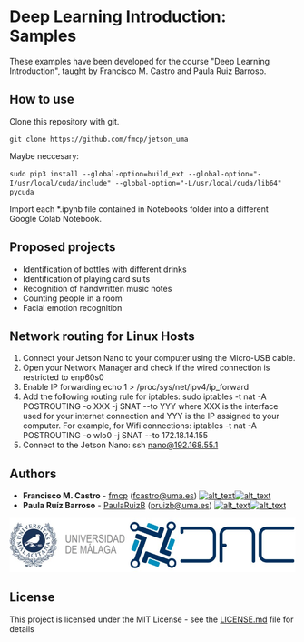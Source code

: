 # Deep Learning Introduction: Samples

These examples have been developed for the course "Deep Learning Introduction", taught by Francisco M. Castro and Paula Ruiz Barroso.


## How to use

Clone this repository with git.

```
git clone https://github.com/fmcp/jetson_uma
```

Maybe neccesary:
```
sudo pip3 install --global-option=build_ext --global-option="-I/usr/local/cuda/include" --global-option="-L/usr/local/cuda/lib64" pycuda
```

Import each *.ipynb file contained in Notebooks folder into a different Google Colab Notebook.

## Proposed projects
* Identification of bottles with different drinks
* Identification of playing card suits
* Recognition of handwritten music notes
* Counting people in a room
* Facial emotion recognition

## Network routing for Linux Hosts
1. Connect your Jetson Nano to your computer using the Micro-USB cable.
2. Open your Network Manager and check if the wired connection is restricted to enp60s0
3. Enable IP forwarding echo 1 > /proc/sys/net/ipv4/ip_forward
4. Add the following routing rule for iptables: sudo iptables -t nat -A POSTROUTING -o XXX -j SNAT --to YYY where XXX is the interface used for your internet connection and YYY is the IP assigned to your computer. For example, for Wifi connections: iptables -t nat -A POSTROUTING -o wlo0 -j SNAT --to 172.18.14.155
5. Connect to the Jetson Nano: ssh nano@192.168.55.1

## Authors

* **Francisco M. Castro** - [fmcp](https://github.com/fmcp) (fcastro@uma.es) [<img alt="alt_text" width="15px" src="https://cdn-icons-png.flaticon.com/512/174/174857.png" />](https://www.linkedin.com/in/francisco-manuel-castro-pay%C3%A1n-5099248b/)[<img alt="alt_text" width="15px" src="https://upload.wikimedia.org/wikipedia/commons/c/c7/Google_Scholar_logo.svg" />](https://scholar.google.es/citations?hl=es&user=xXZz8m4AAAAJ)
* **Paula Ruíz Barroso** - [PaulaRuizB](https://github.com/PaulaRuizB) (pruizb@uma.es) [<img alt="alt_text" width="15px" src="https://cdn-icons-png.flaticon.com/512/174/174857.png" />](https://www.linkedin.com/in/paula-ruiz-barroso/)[<img alt="alt_text" width="15px" src="https://upload.wikimedia.org/wikipedia/commons/c/c7/Google_Scholar_logo.svg" />](https://scholar.google.es/citations?user=w40SudQAAAAJ&hl=es&oi=ao)

![logo](./img/logos.jpg)

## License

This project is licensed under the MIT License - see the [LICENSE.md](LICENSE.md) file for details
 
